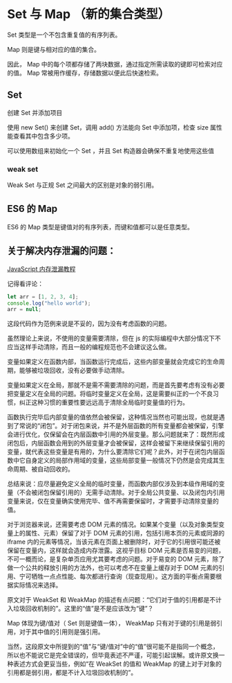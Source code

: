# Set 与 Map （新的集合类型）

Set 类型是一个不包含重复值的有序列表。

Map 则是键与相对应的值的集合。

因此， Map 中的每个项都存储了两块数据，通过指定所需读取的键即可检索对应的值。 Map 常被用作缓存，存储数据以便此后快速检索。

## Set

创建 Set 并添加项目

使用 new Set() 来创建 Set，调用 add() 方法能向 Set 中添加项，检查 size 属性能查看其中包含多少项。

可以使用数组来初始化一个 Set ，并且 Set 构造器会确保不重复地使用这些值

### weak set

Weak Set 与正规 Set 之间最大的区别是对象的弱引用。

## ES6 的 Map

ES6 的 Map 类型是键值对的有序列表，而键和值都可以是任意类型。

## 关于解决内存泄漏的问题：

[JavaScript 内存泄漏教程](http://www.ruanyifeng.com/blog/2017/04/memory-leak.html)

记得看评论：

```js
let arr = [1, 2, 3, 4];
console.log("hello world");
arr = null;
```

这段代码作为范例来说是不妥的，因为没有考虑函数的问题。

虽然理论上来说，不使用的变量需要清除，但在 js 的实际编程中大部分情况下不应当这样手动清除，而且一般的编程规范也不会建议这么做。

变量如果定义在函数内部，当函数运行完成后，这些内部变量就会完成它的生命周期，能够被垃圾回收，没有必要做手动清除。

变量如果定义在全局，那就不是需不需要清除的问题，而是首先要考虑有没有必要把变量定义在全局的问题。将临时变量定义在全局，这是需要纠正的一个不良习惯，纠正这种习惯的重要性要远远高于清除全局临时变量值的行为。

函数执行完毕后内部变量的值依然会被保留，这种情况当然也可能出现，也就是遇到了常说的“闭包”。对于闭包来说，并不是外层函数的所有变量都会被保留，引擎会进行优化，仅保留会在内层函数中引用的外层变量。那么问题就来了：既然形成闭包后，内层函数会用到的外层变量才会被保留，这样会被留下来继续保留引用的变量，就代表这些变量是有用的，为什么要清除它们呢？此外，对于在闭包内层函数中它自身定义的局部作用域的变量，这些局部变量一般情况下仍然是会完成其生命周期、被自动回收的。

总结来说：应尽量避免定义全局的临时变量，而函数内部仅涉及到本级作用域的变量（不会被闭包保留引用的）无需手动清除。对于全局公共变量、以及闭包内引用变量来说，仅在变量确实使用完毕、值不再需要保留时，才需要手动清除变量的值。

对于浏览器来说，还需要考虑 DOM 元素的情况。如果某个变量（以及对象类型变量上的属性、元素）保留了对于 DOM 元素的引用，包括引用本页的元素或同源的 iframe 内的元素等情况，当该元素在页面上被删除时，对于它的引用很可能还被保留在变量内，这样就会造成内存泄露。这视乎目标 DOM 元素是否易变的问题，不可一概而论，是复杂单页应用尤其要考虑的问题。对于易变的 DOM 元素，除了做一个公共的释放引用的方法外，也可以考虑不在变量上缓存对于 DOM 元素的引用、宁可牺牲一点点性能、每次都进行查询（现查现用）。这方面的平衡点需要根据实际情况来选择。

原文对于 WeakSet 和 WeakMap 的描述有点问题：“它们对于值的引用都是不计入垃圾回收机制的”。这里的“值”是不是应该改为“键”？

Map 体现为键/值对（ Set 则是键值一体）， WeakMap 只有对于键的引用是弱引用，对于其中值的引用则是强引用。

当然，这段原文中所提到的“值”与“键/值对”中的“值”很可能不是指同一个概念，所以也不能说它是完全错误的，但毕竟表述不严谨，可能引起误解。或许原文换一种表述方式会更妥当些，例如“在 WeakSet 的值和 WeakMap 的键上对于对象的引用都是弱引用，都是不计入垃圾回收机制的”。
